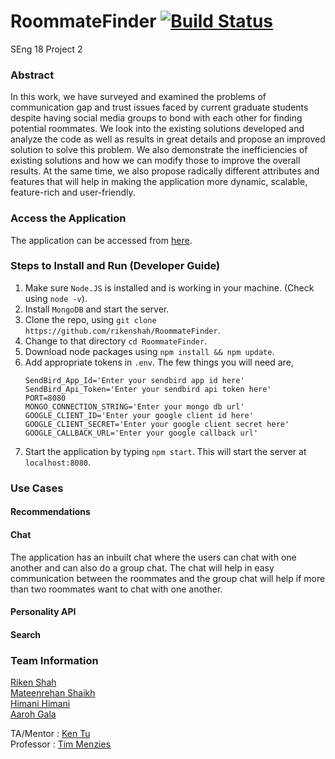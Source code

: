 # RoommateFinder [![Build Status](https://travis-ci.org/rikenshah/RoommateFinder.svg?branch=master)](https://travis-ci.org/rikenshah/RoommateFinder)

SEng 18 Project 2

### Abstract

In this work, we have surveyed and examined the problems of communication gap and trust issues faced by current graduate students despite having social media groups to bond with each other for finding potential roommates. We look into the existing solutions developed and analyze the code as well as results in great details and propose an improved solution to solve this problem. We also demonstrate the inefficiencies of existing solutions and how we can modify those to improve the overall results. At the same time, we also propose radically different attributes and features that will help in making the application more dynamic, scalable, feature-rich and user-friendly.  

### Access the Application

The application can be accessed from [here](https://findmeroommate.herokuapp.com/).

### Steps to Install and Run (Developer Guide)

1. Make sure `Node.JS` is installed and is working in your machine. (Check using `node -v`).
2. Install `MongoDB` and start the server.
3. Clone the repo, using `git clone https://github.com/rikenshah/RoommateFinder`.
4. Change to that directory `cd RoommateFinder`.
5. Download node packages using `npm install && npm update`.
6. Add appropriate tokens in `.env`. The few things you will need are,
    ```
    SendBird_App_Id='Enter your sendbird app id here'
    SendBird_Api_Token='Enter your sendbird api token here'
    PORT=8080
    MONGO_CONNECTION_STRING='Enter your mongo db url'
    GOOGLE_CLIENT_ID='Enter your google client id here'
    GOOGLE_CLIENT_SECRET='Enter your google client secret here'
    GOOGLE_CALLBACK_URL='Enter your google callback url'
    ```
7. Start the application by typing `npm start`. This will start the server at `localhost:8080`.

### Use Cases

#### Recommendations

#### Chat

The application has an inbuilt chat where the users can chat with one another and can also do a group chat. The chat will help in easy communication between the roommates and the group chat will help if more than two roommates want to chat with one another.

#### Personality API
#### Search

### Team Information

[Riken Shah](https://github.com/rikenshah)<br>
[Mateenrehan Shaikh](https://github.com/mateenrehan)<br>
[Himani Himani](https://github.com/hhimani)<br>
[Aaroh Gala](https://github.com/AarohGala)<br>

TA/Mentor : [Ken Tu](https://github.com/HuyTu7)<br>
Professor : [Tim Menzies](https://github.com/timm)<br>


